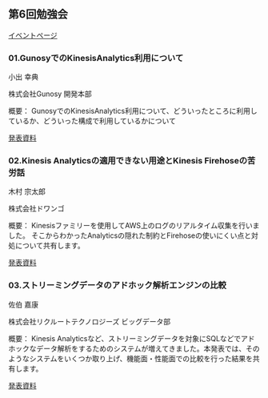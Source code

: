## 第6回勉強会

[イベントページ](https://jawsug-bigdata.connpass.com/event/52590/)

### 01.GunosyでのKinesisAnalytics利用について

小出 幸典

株式会社Gunosy 開発本部

概要：
GunosyでのKinesisAnalytics利用について、どういったところに利用しているか、どういった構成で利用しているかについて

[発表資料](https://speakerdeck.com/koid/bigdata-jaws-6-kinesis-analytics)

### 02.Kinesis Analyticsの適用できない用途とKinesis Firehoseの苦労話

木村 宗太郎

株式会社ドワンゴ

概要：
Kinesisファミリーを使用してAWS上のログのリアルタイム収集を行いました。 そこからわかったAnalyticsの隠れた制約とFirehoseの使いにくい点と対処について共有します。

[発表資料](http://niconare.nicovideo.jp/watch/kn2399)

### 03.ストリーミングデータのアドホック解析エンジンの比較

佐伯 嘉康

株式会社リクルートテクノロジーズ ビッグデータ部

概要：
Kinesis Analyticsなど、ストリーミングデータを対象にSQLなどでアドホックなデータ解析をするためのシステムが増えてきました。本発表では、そのようなシステムをいくつか取り上げ、機能面・性能面での比較を行った結果を共有します。

[発表資料](https://www.slideshare.net/laclefyoshi/ss-74398007)
